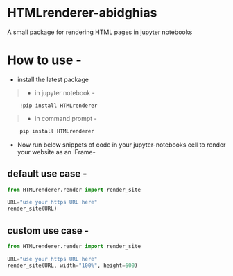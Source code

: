 # HTMLrenderer-abidghias
A small package for rendering HTML pages in jupyter notebooks

# How to use -

* install the latest package 

> * in jupyter notebook -
```
    !pip install HTMLrenderer
```

> * in command prompt -
```bash    
    pip install HTMLrenderer
```

* Now run below snippets of code in your jupyter-notebooks cell to render your website as an IFrame-

## default use case -
```python
from HTMLrenderer.render import render_site

URL="use your https URL here"
render_site(URL)
```

## custom use case -
```python
from HTMLrenderer.render import render_site

URL="use your https URL here"
render_site(URL, width="100%", height=600)
```
